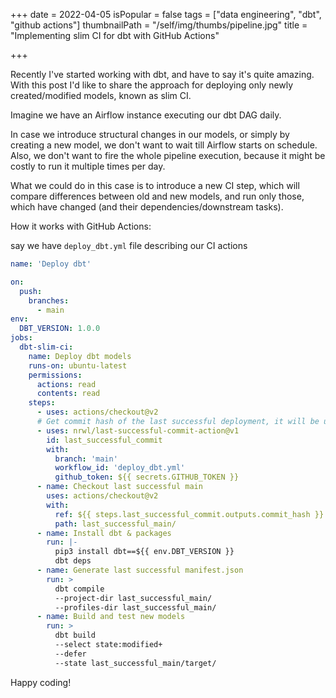+++
date = 2022-04-05
isPopular = false
tags = ["data engineering", "dbt", "github actions"]
thumbnailPath = "/self/img/thumbs/pipeline.jpg"
title = "Implementing slim CI for dbt with GitHub Actions"

+++

Recently I've started working with dbt, and have to say it's quite amazing.
With this post I'd like to share the approach for deploying only newly created/modified models, known as slim CI.

Imagine we have an Airflow instance executing our dbt DAG daily.

In case we introduce structural changes in our models, or simply by creating a new model,
we don't want to wait till Airflow starts on schedule.
Also, we don't want to fire the whole pipeline execution, because it might be costly to run it multiple times per day.

What we could do in this case is to introduce a new CI step,
which will compare differences between old and new models,
and run only those, which have changed (and their dependencies/downstream tasks).

How it works with GitHub Actions:

say we have `deploy_dbt.yml` file describing our CI actions

```yml
name: 'Deploy dbt'

on:
  push:
    branches:
      - main
env:
  DBT_VERSION: 1.0.0
jobs:
  dbt-slim-ci:
    name: Deploy dbt models
    runs-on: ubuntu-latest
    permissions:
      actions: read
      contents: read
    steps:
      - uses: actions/checkout@v2
      # Get commit hash of the last successful deployment, it will be used for comparison
      - uses: nrwl/last-successful-commit-action@v1
        id: last_successful_commit
        with:
          branch: 'main'
          workflow_id: 'deploy_dbt.yml'
          github_token: ${{ secrets.GITHUB_TOKEN }}
      - name: Checkout last successful main
        uses: actions/checkout@v2
        with:
          ref: ${{ steps.last_successful_commit.outputs.commit_hash }}
          path: last_successful_main/
      - name: Install dbt & packages
        run: |-
          pip3 install dbt==${{ env.DBT_VERSION }}
          dbt deps
      - name: Generate last successful manifest.json
        run: >
          dbt compile
          --project-dir last_successful_main/
          --profiles-dir last_successful_main/
      - name: Build and test new models
        run: >
          dbt build
          --select state:modified+
          --defer
          --state last_successful_main/target/
```

Happy coding!

